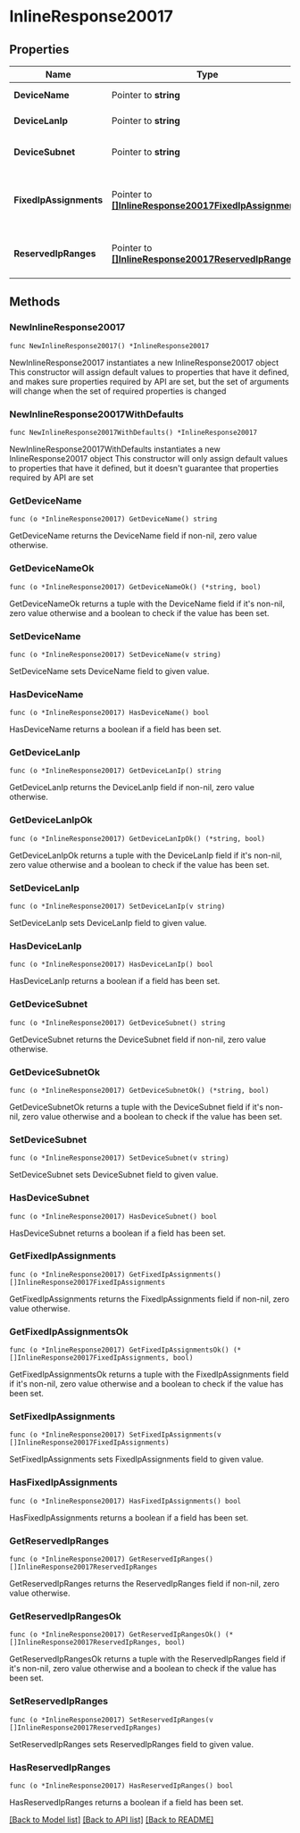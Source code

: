 # InlineResponse20017

## Properties

Name | Type | Description | Notes
------------ | ------------- | ------------- | -------------
**DeviceName** | Pointer to **string** | Name of the MG. | [optional] 
**DeviceLanIp** | Pointer to **string** | Lan IP of the MG | [optional] 
**DeviceSubnet** | Pointer to **string** | Subnet configuration of the MG. | [optional] 
**FixedIpAssignments** | Pointer to [**[]InlineResponse20017FixedIpAssignments**](InlineResponse20017FixedIpAssignments.md) | list of all fixed IP assignments for a single MG | [optional] 
**ReservedIpRanges** | Pointer to [**[]InlineResponse20017ReservedIpRanges**](InlineResponse20017ReservedIpRanges.md) | list of all reserved IP ranges for a single MG | [optional] 

## Methods

### NewInlineResponse20017

`func NewInlineResponse20017() *InlineResponse20017`

NewInlineResponse20017 instantiates a new InlineResponse20017 object
This constructor will assign default values to properties that have it defined,
and makes sure properties required by API are set, but the set of arguments
will change when the set of required properties is changed

### NewInlineResponse20017WithDefaults

`func NewInlineResponse20017WithDefaults() *InlineResponse20017`

NewInlineResponse20017WithDefaults instantiates a new InlineResponse20017 object
This constructor will only assign default values to properties that have it defined,
but it doesn't guarantee that properties required by API are set

### GetDeviceName

`func (o *InlineResponse20017) GetDeviceName() string`

GetDeviceName returns the DeviceName field if non-nil, zero value otherwise.

### GetDeviceNameOk

`func (o *InlineResponse20017) GetDeviceNameOk() (*string, bool)`

GetDeviceNameOk returns a tuple with the DeviceName field if it's non-nil, zero value otherwise
and a boolean to check if the value has been set.

### SetDeviceName

`func (o *InlineResponse20017) SetDeviceName(v string)`

SetDeviceName sets DeviceName field to given value.

### HasDeviceName

`func (o *InlineResponse20017) HasDeviceName() bool`

HasDeviceName returns a boolean if a field has been set.

### GetDeviceLanIp

`func (o *InlineResponse20017) GetDeviceLanIp() string`

GetDeviceLanIp returns the DeviceLanIp field if non-nil, zero value otherwise.

### GetDeviceLanIpOk

`func (o *InlineResponse20017) GetDeviceLanIpOk() (*string, bool)`

GetDeviceLanIpOk returns a tuple with the DeviceLanIp field if it's non-nil, zero value otherwise
and a boolean to check if the value has been set.

### SetDeviceLanIp

`func (o *InlineResponse20017) SetDeviceLanIp(v string)`

SetDeviceLanIp sets DeviceLanIp field to given value.

### HasDeviceLanIp

`func (o *InlineResponse20017) HasDeviceLanIp() bool`

HasDeviceLanIp returns a boolean if a field has been set.

### GetDeviceSubnet

`func (o *InlineResponse20017) GetDeviceSubnet() string`

GetDeviceSubnet returns the DeviceSubnet field if non-nil, zero value otherwise.

### GetDeviceSubnetOk

`func (o *InlineResponse20017) GetDeviceSubnetOk() (*string, bool)`

GetDeviceSubnetOk returns a tuple with the DeviceSubnet field if it's non-nil, zero value otherwise
and a boolean to check if the value has been set.

### SetDeviceSubnet

`func (o *InlineResponse20017) SetDeviceSubnet(v string)`

SetDeviceSubnet sets DeviceSubnet field to given value.

### HasDeviceSubnet

`func (o *InlineResponse20017) HasDeviceSubnet() bool`

HasDeviceSubnet returns a boolean if a field has been set.

### GetFixedIpAssignments

`func (o *InlineResponse20017) GetFixedIpAssignments() []InlineResponse20017FixedIpAssignments`

GetFixedIpAssignments returns the FixedIpAssignments field if non-nil, zero value otherwise.

### GetFixedIpAssignmentsOk

`func (o *InlineResponse20017) GetFixedIpAssignmentsOk() (*[]InlineResponse20017FixedIpAssignments, bool)`

GetFixedIpAssignmentsOk returns a tuple with the FixedIpAssignments field if it's non-nil, zero value otherwise
and a boolean to check if the value has been set.

### SetFixedIpAssignments

`func (o *InlineResponse20017) SetFixedIpAssignments(v []InlineResponse20017FixedIpAssignments)`

SetFixedIpAssignments sets FixedIpAssignments field to given value.

### HasFixedIpAssignments

`func (o *InlineResponse20017) HasFixedIpAssignments() bool`

HasFixedIpAssignments returns a boolean if a field has been set.

### GetReservedIpRanges

`func (o *InlineResponse20017) GetReservedIpRanges() []InlineResponse20017ReservedIpRanges`

GetReservedIpRanges returns the ReservedIpRanges field if non-nil, zero value otherwise.

### GetReservedIpRangesOk

`func (o *InlineResponse20017) GetReservedIpRangesOk() (*[]InlineResponse20017ReservedIpRanges, bool)`

GetReservedIpRangesOk returns a tuple with the ReservedIpRanges field if it's non-nil, zero value otherwise
and a boolean to check if the value has been set.

### SetReservedIpRanges

`func (o *InlineResponse20017) SetReservedIpRanges(v []InlineResponse20017ReservedIpRanges)`

SetReservedIpRanges sets ReservedIpRanges field to given value.

### HasReservedIpRanges

`func (o *InlineResponse20017) HasReservedIpRanges() bool`

HasReservedIpRanges returns a boolean if a field has been set.


[[Back to Model list]](../README.md#documentation-for-models) [[Back to API list]](../README.md#documentation-for-api-endpoints) [[Back to README]](../README.md)


